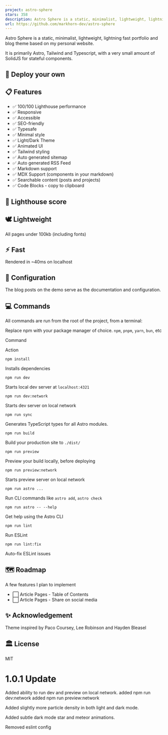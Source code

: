 ```yaml
---
project: astro-sphere
stars: 358
description: Astro Sphere is a static, minimalist, lightweight, lightning fast portfolio and blog.
url: https://github.com/markhorn-dev/astro-sphere
---
```


Astro Sphere is a static, minimalist, lightweight, lightning fast portfolio and blog theme based on my personal website.

It is primarily Astro, Tailwind and Typescript, with a very small amount of SolidJS for stateful components.

🚀 Deploy your own
------------------

📋 Features
-----------

-   ✅ 100/100 Lighthouse performance
-   ✅ Responsive
-   ✅ Accessible
-   ✅ SEO-friendly
-   ✅ Typesafe
-   ✅ Minimal style
-   ✅ Light/Dark Theme
-   ✅ Animated UI
-   ✅ Tailwind styling
-   ✅ Auto generated sitemap
-   ✅ Auto generated RSS Feed
-   ✅ Markdown support
-   ✅ MDX Support (components in your markdown)
-   ✅ Searchable content (posts and projects)
-   ✅ Code Blocks - copy to clipboard

💯 Lighthouse score
-------------------

🕊️ Lightweight
---------------

All pages under 100kb (including fonts)

⚡︎ Fast
-------

Rendered in ~40ms on localhost

📄 Configuration
----------------

The blog posts on the demo serve as the documentation and configuration.

💻 Commands
-----------

All commands are run from the root of the project, from a terminal:

Replace npm with your package manager of choice. `npm`, `pnpm`, `yarn`, `bun`, etc

Command

Action

`npm install`

Installs dependencies

`npm run dev`

Starts local dev server at `localhost:4321`

`npm run dev:network`

Starts dev server on local network

`npm run sync`

Generates TypeScript types for all Astro modules.

`npm run build`

Build your production site to `./dist/`

`npm run preview`

Preview your build locally, before deploying

`npm run preview:network`

Starts preview server on local network

`npm run astro ...`

Run CLI commands like `astro add`, `astro check`

`npm run astro -- --help`

Get help using the Astro CLI

`npm run lint`

Run ESLint

`npm run lint:fix`

Auto-fix ESLint issues

🗺️ Roadmap
-----------

A few features I plan to implement

-   ⬜ Article Pages - Table of Contents
-   ⬜ Article Pages - Share on social media

✨ Acknowledgement
-----------------

Theme inspired by Paco Coursey, Lee Robinson and Hayden Bleasel

🏛️ License
-----------

MIT

1.0.1 Update
============

Added ability to run dev and preview on local network. added npm run dev:network added npm run preview:network

Added slightly more particle density in both light and dark mode.

Added subtle dark mode star and meteor animations.

Removed eslint config
